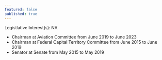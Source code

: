 ```yaml
---
featured: false
published: true
---
```

Legistlative Interest(s): NA

* Chairman at Aviation Committee from June 2019 to June 2023
* Chairman at Federal Capital Territory Committee from June 2015 to June 2019
* Senator at Senate from May 2015 to May 2019

